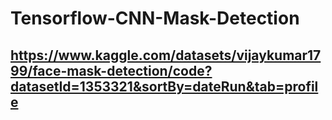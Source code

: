 # Tensorflow-CNN-Mask-Detection
## https://www.kaggle.com/datasets/vijaykumar1799/face-mask-detection/code?datasetId=1353321&sortBy=dateRun&tab=profile
